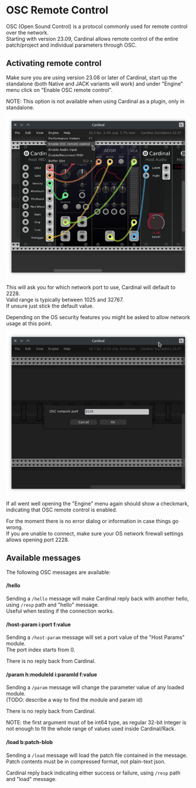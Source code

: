 # OSC Remote Control

OSC (Open Sound Control) is a protocol commonly used for remote control over the network.  
Starting with version 23.09, Cardinal allows remote control of the entire patch/project and individual parameters through OSC.

## Activating remote control

Make sure you are using version 23.08 or later of Cardinal, start up the standalone (both Native and JACK variants will work) and under "Engine" menu click on "Enable OSC remote control".

NOTE: This option is not available when using Cardinal as a plugin, only in standalone.

![screenshot](Docs_Remote-Control-1.png "Screenshot")

This will ask you for which network port to use, Cardinal will default to 2228.  
Valid range is typically between 1025 and 32767.  
If unsure just stick the default value.

Depending on the OS security features you might be asked to allow network usage at this point.

![screenshot](Docs_Remote-Control-2.png "Screenshot")

If all went well opening the "Engine" menu again should show a checkmark, indicating that OSC remote control is enabled.

For the moment there is no error dialog or information in case things go wrong.  
If you are unable to connect, make sure your OS network firewall settings allows opening port 2228.

## Available messages

The following OSC messages are available:

#### /hello

Sending a `/hello` message will make Cardinal reply back with another hello, using `/resp` path and "hello" message.  
Useful when testing if the connection works.

#### /host-param i:port f:value

Sending a `/host-param` message will set a port value of the "Host Params" module.  
The port index starts from 0.

There is no reply back from Cardinal.

#### /param h:moduleId i:paramId f:value

Sending a `/param` message will change the parameter value of any loaded module.  
(TODO: describe a way to find the module and param id)

There is no reply back from Cardinal.

NOTE: the first argument must of be int64 type, as regular 32-bit integer is not enough to fit the whole range of values used inside Cardinal/Rack.

#### /load b:patch-blob

Sending a `/load` message will load the patch file contained in the message.  
Patch contents must be in compressed format, not plain-text json.

Cardinal reply back indicating either success or failure, using `/resp` path and "load" message.
